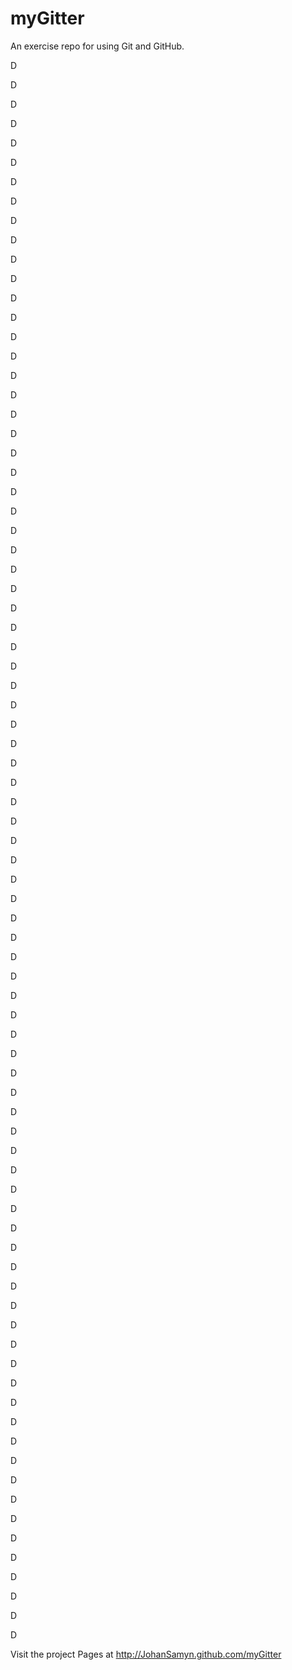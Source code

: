 myGitter
========

An exercise repo for using Git and GitHub.

D

D

D

D

D

D

D

D

D

D

D

D

D

D

D

D

D

D

D

D

D

D

D

D

D

D

D

D

D

D

D

D

D

D

D

D

D

D

D

D

D

D

D

D

D

D

D

D

D

D

D

D

D

D

D

D

D

D

D

D

D

D

D

D

D

D

D

D

D

D

D

D

D

D

D

D

D

D

D

D

D

D

Visit the project Pages at http://JohanSamyn.github.com/myGitter
